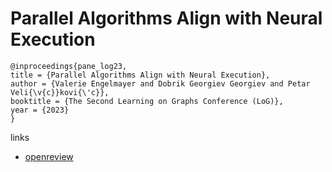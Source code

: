# Parallel Algorithms Align with Neural Execution

```
@inproceedings{pane_log23,
title = {Parallel Algorithms Align with Neural Execution},
author = {Valerie Engelmayer and Dobrik Georgiev Georgiev and Petar Veli{\v{c}}kovi{\'c}},
booktitle = {The Second Learning on Graphs Conference (LoG)},
year = {2023}
}
```

links
- [openreview](https://openreview.net/forum?id=IC6kpv87LB)
